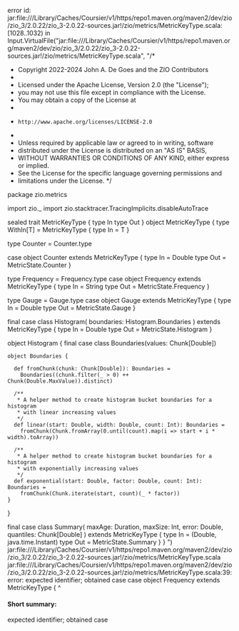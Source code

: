 error id: jar:file://<HOME>/Library/Caches/Coursier/v1/https/repo1.maven.org/maven2/dev/zio/zio_3/2.0.22/zio_3-2.0.22-sources.jar!/zio/metrics/MetricKeyType.scala:[1028..1032) in Input.VirtualFile("jar:file://<HOME>/Library/Caches/Coursier/v1/https/repo1.maven.org/maven2/dev/zio/zio_3/2.0.22/zio_3-2.0.22-sources.jar!/zio/metrics/MetricKeyType.scala", "/*
 * Copyright 2022-2024 John A. De Goes and the ZIO Contributors
 *
 * Licensed under the Apache License, Version 2.0 (the "License");
 * you may not use this file except in compliance with the License.
 * You may obtain a copy of the License at
 *
 *     http://www.apache.org/licenses/LICENSE-2.0
 *
 * Unless required by applicable law or agreed to in writing, software
 * distributed under the License is distributed on an "AS IS" BASIS,
 * WITHOUT WARRANTIES OR CONDITIONS OF ANY KIND, either express or implied.
 * See the License for the specific language governing permissions and
 * limitations under the License.
 */

package zio.metrics

import zio._
import zio.stacktracer.TracingImplicits.disableAutoTrace

sealed trait MetricKeyType {
  type In
  type Out
}
object MetricKeyType {
  type WithIn[T] = MetricKeyType {
    type In = T
  }

  type Counter = Counter.type

  case object Counter extends MetricKeyType {
    type In  = Double
    type Out = MetricState.Counter
  }

  type Frequency = Frequency.type
  case object Frequency extends MetricKeyType {
    type In  = String
    type Out = MetricState.Frequency
  }

  type Gauge = Gauge.type
  case object Gauge extends MetricKeyType {
    type In  = Double
    type Out = MetricState.Gauge
  }

  final case class Histogram(
    boundaries: Histogram.Boundaries
  ) extends MetricKeyType {
    type In  = Double
    type Out = MetricState.Histogram
  }

  object Histogram {
    final case class Boundaries(values: Chunk[Double])

    object Boundaries {

      def fromChunk(chunk: Chunk[Double]): Boundaries =
        Boundaries((chunk.filter(_ > 0) ++ Chunk(Double.MaxValue)).distinct)

      /**
       * A helper method to create histogram bucket boundaries for a histogram
       * with linear increasing values
       */
      def linear(start: Double, width: Double, count: Int): Boundaries =
        fromChunk(Chunk.fromArray(0.until(count).map(i => start + i * width).toArray))

      /**
       * A helper method to create histogram bucket boundaries for a histogram
       * with exponentially increasing values
       */
      def exponential(start: Double, factor: Double, count: Int): Boundaries =
        fromChunk(Chunk.iterate(start, count)(_ * factor))
    }
  }

  final case class Summary(
    maxAge: Duration,
    maxSize: Int,
    error: Double,
    quantiles: Chunk[Double]
  ) extends MetricKeyType {
    type In  = (Double, java.time.Instant)
    type Out = MetricState.Summary
  }
}
")
jar:file://<HOME>/Library/Caches/Coursier/v1/https/repo1.maven.org/maven2/dev/zio/zio_3/2.0.22/zio_3-2.0.22-sources.jar!/zio/metrics/MetricKeyType.scala
jar:file://<HOME>/Library/Caches/Coursier/v1/https/repo1.maven.org/maven2/dev/zio/zio_3/2.0.22/zio_3-2.0.22-sources.jar!/zio/metrics/MetricKeyType.scala:39: error: expected identifier; obtained case
  case object Frequency extends MetricKeyType {
  ^
#### Short summary: 

expected identifier; obtained case